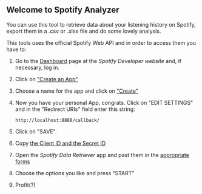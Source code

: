 ## Welcome to Spotify Analyzer

You can use this tool to retrieve data about your listening history on Spotify, export them in a .csv or .xlsx file and do some lovely analysis.

This tools uses the official Spotify Web API and in order to access them you have to:

1. Go to the [Dashboard](https://developer.spotify.com/dashboard/login) page at the *Spotify Developer website* and, if necessary, log in.

2. Click on ["Create an App"](docs/imgs/create_app.png)

3. Choose a name for the app and click on ["Create"](docs/imgs/20220211-184747.png)

4.  Now you have your personal App, congrats. Click on "EDIT SETTINGS" and in the "Redirect URIs" field enter this string: 

      ```http://localhost:8888/callback/```

5. Click on "SAVE".

6. Copy [the Client ID and the Secret ID](docs/imgs/20220211-185711.png) 

7. Open the *Spotify Data Retriever* app and past them in the [appropriate forms](docs/imgs/20220211-185826.png) 

8. Choose the options you like and press "START"

9. Profit(?)